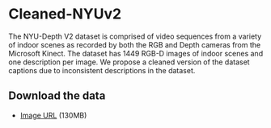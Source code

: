 # Cleaned-NYUv2

The NYU-Depth V2 dataset is comprised of video sequences from a variety of indoor scenes as recorded by both the RGB and Depth cameras from the Microsoft Kinect. The dataset has 1449 RGB-D images of indoor scenes and one description per image. We propose a cleaned version of the dataset captions due to inconsistent descriptions in the dataset.

## Download the data

* [Image URL](https://drive.google.com/file/d/1QBBr6O5bkh2inY21rbY9WXCHpFdBw0b0/view?usp=share_link) (130MB)
